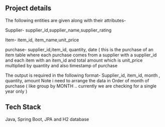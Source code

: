 ## Project details

The following entities are given along with their attributes-

Supplier- supplier_id,supplier_name,supplier_rating 

Item- item_id, item_name,unit_price

purchase- supplier_id,item_id, quantity,  date ( this is the purchase of an item table where each purchase comes from a supplier with a supplier_id and each item with an item_id and total amount which is unit_price multiplied by quantity and also timestamp of purchase

The output is required in the following format-
Supplier_id, item_id, month , quantity, amount Note i need to arrange the data in Order of month of purchase ( like group by MONTH .. currently we are checking for a single year only ) 


## Tech Stack

Java, Spring Boot, JPA and H2 database
